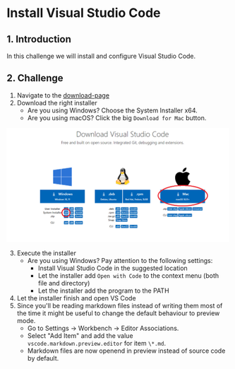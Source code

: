 # Install Visual Studio Code

## 1. Introduction

In this challenge we will install and configure Visual Studio Code.

## 2. Challenge

1. Navigate to the <a href="https://code.visualstudio.com/download" target="_blank">download-page</a>
1. Download the right installer
    * Are you using Windows? Choose the System Installer x64.
    * Are you using macOS? Click the big `Download for Mac` button.

<a href="./download-options.png" target="_blank">
    <img src="./download-options.png">
</a>

3. Execute the installer
    * Are you using Windows? Pay attention to the following settings:
        * Install Visual Studio Code in the suggested location
        * Let the installer add `Open with Code` to the context menu (both file and directory)
        * Let the installer add the program to the PATH
3. Let the installer finish and open VS Code
3. Since you'll be reading markdown files instead of writing them most of the time it might be useful to change the default behaviour to preview mode. 
    * Go to Settings -> Workbench -> Editor Associations. 
    * Select "Add Item" and add the value `vscode.markdown.preview.editor` for item `\*.md`. 
    * Markdown files are now openend in preview instead of source code by default.